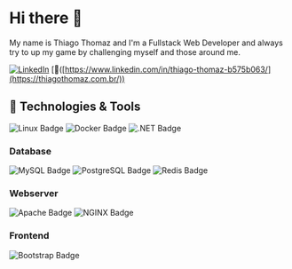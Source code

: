 # Hi there 👋

My name is Thiago Thomaz and I'm a Fullstack Web Developer and always try to up my game by challenging myself and those around me.

[![LinkedIn](https://img.shields.io/badge/LinkedIn-0D61B8?style=flat&logo=linkedin&logoColor=white&color=0D61B8)](https://www.linkedin.com/in/thiago-thomaz-b575b063/)
[:pencil:([https://www.linkedin.com/in/thiago-thomaz-b575b063/](https://thiagothomaz.com.br/))

## :wrench: Technologies & Tools


![Linux Badge](https://img.shields.io/badge/Linux-FCC624?logo=linux&logoColor=000&style=for-the-badge)
![Docker Badge](https://img.shields.io/badge/Docker-2496ED?logo=docker&logoColor=fff&style=for-the-badge)
![.NET Badge](https://img.shields.io/badge/.NET-512BD4?logo=dotnet&logoColor=fff&style=for-the-badge)

### Database
![MySQL Badge](https://img.shields.io/badge/MySQL-4479A1?logo=mysql&logoColor=fff&style=for-the-badge)
![PostgreSQL Badge](https://img.shields.io/badge/PostgreSQL-4169E1?logo=postgresql&logoColor=fff&style=for-the-badge)
![Redis Badge](https://img.shields.io/badge/Redis-FF4438?logo=redis&logoColor=fff&style=for-the-badge)

### Webserver
![Apache Badge](https://img.shields.io/badge/Apache-D22128?logo=apache&logoColor=fff&style=for-the-badge)
![NGINX Badge](https://img.shields.io/badge/NGINX-009639?logo=nginx&logoColor=fff&style=for-the-badge)

### Frontend
![Bootstrap Badge](https://img.shields.io/badge/Bootstrap-7952B3?logo=bootstrap&logoColor=fff&style=for-the-badge)
